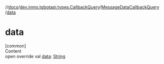 //[docs](../../../index.md)/[dev.inmo.tgbotapi.types.CallbackQuery](../index.md)/[MessageDataCallbackQuery](index.md)/[data](data.md)



# data  
[common]  
Content  
open override val [data](data.md): [String](https://kotlinlang.org/api/latest/jvm/stdlib/kotlin/-string/index.html)  



